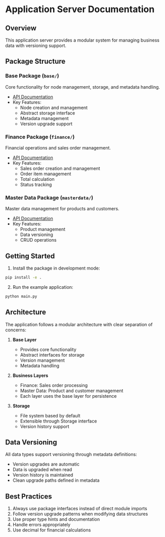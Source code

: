 # Application Server Documentation

## Overview
This application server provides a modular system for managing business data with versioning support.

## Package Structure

### Base Package (`base/`)
Core functionality for node management, storage, and metadata handling.
- [API Documentation](base.md)
- Key Features:
  - Node creation and management
  - Abstract storage interface
  - Metadata management
  - Version upgrade support

### Finance Package (`finance/`)
Financial operations and sales order management.
- [API Documentation](finance.md)
- Key Features:
  - Sales order creation and management
  - Order item management
  - Total calculation
  - Status tracking

### Master Data Package (`masterdata/`)
Master data management for products and customers.
- [API Documentation](masterdata.md)
- Key Features:
  - Product management
  - Data versioning
  - CRUD operations

## Getting Started

1. Install the package in development mode:
```bash
pip install -e .
```

2. Run the example application:
```bash
python main.py
```

## Architecture

The application follows a modular architecture with clear separation of concerns:

1. **Base Layer**
   - Provides core functionality
   - Abstract interfaces for storage
   - Version management
   - Metadata handling

2. **Business Layers**
   - Finance: Sales order processing
   - Master Data: Product and customer management
   - Each layer uses the base layer for persistence

3. **Storage**
   - File system based by default
   - Extensible through Storage interface
   - Version history support

## Data Versioning

All data types support versioning through metadata definitions:
- Version upgrades are automatic
- Data is upgraded when read
- Version history is maintained
- Clean upgrade paths defined in metadata

## Best Practices

1. Always use package interfaces instead of direct module imports
2. Follow version upgrade patterns when modifying data structures
3. Use proper type hints and documentation
4. Handle errors appropriately
5. Use decimal for financial calculations

